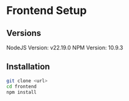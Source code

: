 # Frontend Setup

## Versions
NodeJS Version: v22.19.0
NPM Version: 10.9.3

## Installation
```bash
git clone <url>
cd frontend
npm install
```

